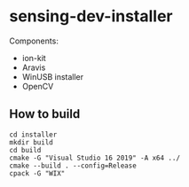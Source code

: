 # sensing-dev-installer

Components:
* ion-kit
* Aravis
* WinUSB installer
* OpenCV

## How to build

```
cd installer
mkdir build
cd build
cmake -G "Visual Studio 16 2019" -A x64 ../
cmake --build . --config=Release
cpack -G "WIX"
```

